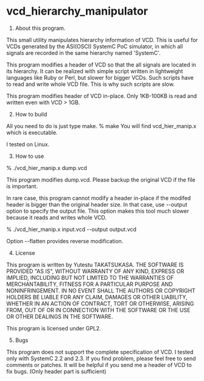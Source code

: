 vcd_hierarchy_manipulator
=========================

1) About this program.

This small utility manipulates hierarchy information of VCD.
This is useful for VCDs generated by the ASI(OSCI) SystemC PoC simulator, in which 
all signals are recorded in the same hierarchy named 'SystemC'.

This program modifies a header of VCD so that the all signals are located in its hierarchy.
It can be realized with simple script written in lightweight languages like Ruby or Perl, but slower for bigger VCDs.
Such scripts have to read and write whole VCD file. This is why such scripts are slow.

This program modifies header of VCD in-place. Only 1KB-100KB is read and written even with VCD > 1GB.

2) How to build

All you need to do is just type make.
% make
You will find vcd_hier_manip.x which is executable.

I tested on Linux.

3) How to use

% ./vcd_hier_manip.x dump.vcd

This program modifies dump.vcd. Please backup the original VCD if the file is important.

In rare case, this program cannot modify a header in-place if the modifed header is bigger than
the original header size.
In that case, use --output option to specify the output file.
This option makes this tool much slower because it reads and writes whole VCD.

% ./vcd_hier_manip.x input.vcd --output output.vcd

Option --flatten provides reverse modification.

4) License

This program is written by Yutestu TAKATSUKASA.
THE SOFTWARE IS PROVIDED "AS IS", WITHOUT WARRANTY OF ANY KIND, EXPRESS OR
IMPLIED, INCLUDING BUT NOT LIMITED TO THE WARRANTIES OF MERCHANTABILITY,
FITNESS FOR A PARTICULAR PURPOSE AND NONINFRINGEMENT. IN NO EVENT SHALL THE
AUTHORS OR COPYRIGHT HOLDERS BE LIABLE FOR ANY CLAIM, DAMAGES OR OTHER
LIABILITY, WHETHER IN AN ACTION OF CONTRACT, TORT OR OTHERWISE, ARISING FROM,
OUT OF OR IN CONNECTION WITH THE SOFTWARE OR THE USE OR OTHER DEALINGS IN
THE SOFTWARE.

This program is licensed under GPL2.

5) Bugs

This program does not support the complete specification of VCD.
I tested only with SystemC 2.2 and 2.3.
If you find problem, please feel free to send comments or patches.
It will be helpful if you send me a header of VCD to fix bugs.
(Only header part is sufficient)

